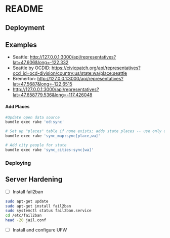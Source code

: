 # README

## Deployment

## Examples
* Seattle: http://127.0.0.1:3000/api/representatives?lat=47.606&long=-122.332
* Seattle by OCDID: https://civicpatch.org/api/representatives?ocd_id=ocd-division/country:us/state:wa/place:seattle
* Bremerton: http://127.0.0.1:3000/api/representatives?lat=47.5687&long=-122.6515
* http://127.0.0.1:3000/api/representatives?lat=47.658779.536&long=-117.426048

#### Add Places

```bash
#Update open data source
bundle exec rake 'od:sync' 

# Set up "places" table if none exists; adds state places -- use only once per state
bundle exec rake 'sync_map:sync[place,wa]'

# Add city people for state
bundle exec rake 'sync_cities:sync[wa]'
```

### Deploying

## Server Hardening
- [ ] Install fail2ban
```bash
sudo apt-get update
sudo apt-get install fail2ban
sudo systemctl status fail2ban.service
cd /etc/fail2ban
head -20 jail.conf
```
- [ ] Install and configure UFW
